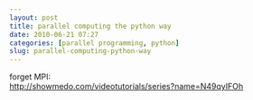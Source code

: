 ```yaml
---
layout: post
title: parallel computing the python way
date: 2010-06-21 07:27
categories: [parallel programming, python]
slug: parallel-computing-python-way
---
```


<p>
 forget MPI:
 <br/>
 <a href="http://showmedo.com/videotutorials/series?name=N49qyIFOh">
  http://showmedo.com/videotutorials/series?name=N49qyIFOh
 </a>
</p>

